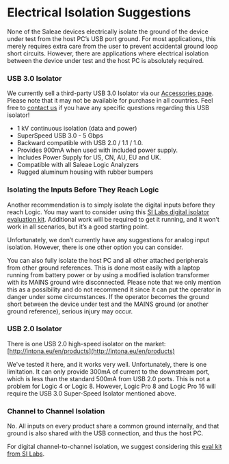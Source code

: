 # Electrical Isolation Suggestions

None of the Saleae devices electrically isolate the ground of the device under test from the host PC’s USB port ground. For most applications, this merely requires extra care from the user to prevent accidental ground loop short circuits. However, there are applications where electrical isolation between the device under test and the host PC is absolutely required.

### USB 3.0 Isolator

We currently sell a third-party USB 3.0 Isolator via our [Accessories page](https://www.saleae.com/accessories). Please note that it may not be available for purchase in all countries. Feel free to [contact us](https://contact.saleae.com/hc/en-us/requests/new) if you have any specific questions regarding this USB isolator!

* 1 kV continuous isolation (data and power)
* SuperSpeed ​​USB 3.0 - 5 Gbps
* Backward compatible with USB 2.0 / 1.1 / 1.0.
* Provides 900mA when used with included power supply.
* Includes Power Supply for US, CN, AU, EU and UK.
* Compatible with all Saleae Logic Analyzers
* Rugged aluminum housing with rubber bumpers

### Isolating the Inputs Before They Reach Logic

Another recommendation is to simply isolate the digital inputs before they reach Logic. You may want to consider using this [SI Labs digital isolator evaluation kit](https://www.digikey.com/product-detail/en/SI84XXISO-KIT/336-1765-ND/2170672). Additional work will be required to get it running, and it won’t work in all scenarios, but it’s a good starting point.

Unfortunately, we don’t currently have any suggestions for analog input isolation. However, there is one other option you can consider.

You can also fully isolate the host PC and all other attached peripherals from other ground references. This is done most easily with a laptop running from battery power or by using a modified isolation transformer with its MAINS ground wire disconnected. Please note that we only mention this as a possibility and do not recommend it since it can put the operator in danger under some circumstances. If the operator becomes the ground short between the device under test and the MAINS ground (or another ground reference), serious injury may occur.

### USB 2.0 Isolator

There is one USB 2.0 high-speed isolator on the market:\
[http://intona.eu/en/products](http://intona.eu/en/products)

We've tested it here, and it works very well. Unfortunately, there is one limitation. It can only provide 300mA of current to the downstream port, which is less than the standard 500mA from USB 2.0 ports. This is not a problem for Logic 4 or Logic 8. However, Logic Pro 8 and Logic Pro 16 will require the USB 3.0 Super-Speed Isolator mentioned above.

### Channel to Channel Isolation

No. All inputs on every product share a common ground internally, and that ground is also shared with the USB connection, and thus the host PC.

For digital channel-to-channel isolation, we suggest considering this [eval kit from SI Labs](http://www.digikey.com/product-detail/en/SI84XXISO-KIT/336-1765-ND/2170672).
